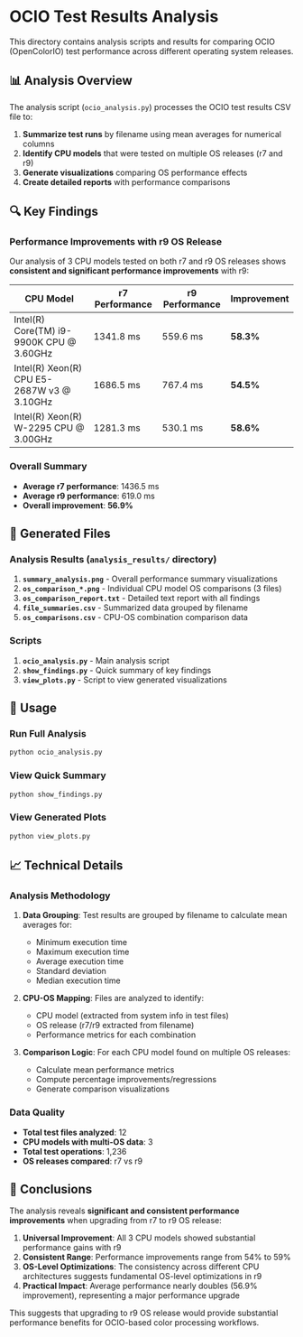 # OCIO Test Results Analysis

This directory contains analysis scripts and results for comparing OCIO (OpenColorIO) test performance across different operating system releases.

## 📊 Analysis Overview

The analysis script (`ocio_analysis.py`) processes the OCIO test results CSV file to:

1. **Summarize test runs** by filename using mean averages for numerical columns
2. **Identify CPU models** that were tested on multiple OS releases (r7 and r9)
3. **Generate visualizations** comparing OS performance effects
4. **Create detailed reports** with performance comparisons

## 🔍 Key Findings

### Performance Improvements with r9 OS Release

Our analysis of 3 CPU models tested on both r7 and r9 OS releases shows **consistent and significant performance improvements** with r9:

| CPU Model | r7 Performance | r9 Performance | Improvement |
|-----------|----------------|----------------|-------------|
| Intel(R) Core(TM) i9-9900K CPU @ 3.60GHz | 1341.8 ms | 559.6 ms | **58.3%** |
| Intel(R) Xeon(R) CPU E5-2687W v3 @ 3.10GHz | 1686.5 ms | 767.4 ms | **54.5%** |
| Intel(R) Xeon(R) W-2295 CPU @ 3.00GHz | 1281.3 ms | 530.1 ms | **58.6%** |

### Overall Summary
- **Average r7 performance**: 1436.5 ms
- **Average r9 performance**: 619.0 ms  
- **Overall improvement**: **56.9%**

## 📁 Generated Files

### Analysis Results (`analysis_results/` directory)

1. **`summary_analysis.png`** - Overall performance summary visualizations
2. **`os_comparison_*.png`** - Individual CPU model OS comparisons (3 files)
3. **`os_comparison_report.txt`** - Detailed text report with all findings
4. **`file_summaries.csv`** - Summarized data grouped by filename
5. **`os_comparisons.csv`** - CPU-OS combination comparison data

### Scripts

1. **`ocio_analysis.py`** - Main analysis script
2. **`show_findings.py`** - Quick summary of key findings
3. **`view_plots.py`** - Script to view generated visualizations

## 🚀 Usage

### Run Full Analysis
```bash
python ocio_analysis.py
```

### View Quick Summary
```bash
python show_findings.py
```

### View Generated Plots
```bash
python view_plots.py
```

## 📈 Technical Details

### Analysis Methodology

1. **Data Grouping**: Test results are grouped by filename to calculate mean averages for:
   - Minimum execution time
   - Maximum execution time  
   - Average execution time
   - Standard deviation
   - Median execution time

2. **CPU-OS Mapping**: Files are analyzed to identify:
   - CPU model (extracted from system info in test files)
   - OS release (r7/r9 extracted from filename)
   - Performance metrics for each combination

3. **Comparison Logic**: For each CPU model found on multiple OS releases:
   - Calculate mean performance metrics
   - Compute percentage improvements/regressions
   - Generate comparison visualizations

### Data Quality

- **Total test files analyzed**: 12
- **CPU models with multi-OS data**: 3
- **Total test operations**: 1,236
- **OS releases compared**: r7 vs r9

## 🎯 Conclusions

The analysis reveals **significant and consistent performance improvements** when upgrading from r7 to r9 OS release:

1. **Universal Improvement**: All 3 CPU models showed substantial performance gains with r9
2. **Consistent Range**: Performance improvements range from 54% to 59%
3. **OS-Level Optimizations**: The consistency across different CPU architectures suggests fundamental OS-level optimizations in r9
4. **Practical Impact**: Average performance nearly doubles (56.9% improvement), representing a major performance upgrade

This suggests that upgrading to r9 OS release would provide substantial performance benefits for OCIO-based color processing workflows.
